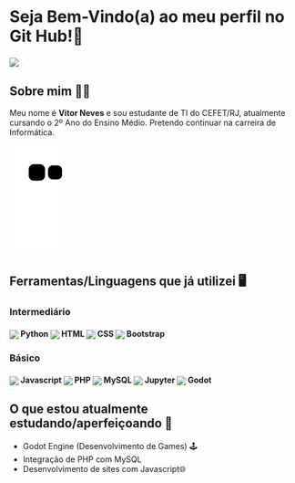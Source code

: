 # Seja Bem-Vindo(a) ao meu perfil no Git Hub!👋
 <img height="180em"  align="center" src="https://github-readme-stats.vercel.app/api/top-langs/?username=VitorNvs&layout=compact&langs_count=7&theme=react" />

## Sobre mim 👨‍🎓
<p>Meu nome é <strong>Vitor Neves</strong> e sou estudante de TI do CEFET/RJ, atualmente cursando o 2º Ano do Ensino Médio. Pretendo continuar na carreira de Informática.</p>

![Snake animation](https://github.com/vitornvs/vitornvs/blob/output/github-contribution-grid-snake.svg)

## Ferramentas/Linguagens que já utilizei 🖥️
<div>
 
  ### Intermediário
  <h4>
  <img height=45 align="center" src="https://cdn.jsdelivr.net/gh/devicons/devicon/icons/python/python-original.svg" /> Python 
  <img height=45 align="center" src="https://cdn.jsdelivr.net/gh/devicons/devicon/icons/html5/html5-original.svg" /> HTML
  <img height=45 align="center" src="https://cdn.jsdelivr.net/gh/devicons/devicon/icons/css3/css3-original.svg" /> CSS
  <img height=45 align="center" src="https://cdn.jsdelivr.net/gh/devicons/devicon/icons/bootstrap/bootstrap-plain-wordmark.svg" /> Bootstrap
  </h4>
  
  ### Básico
  <h4>
  <img height=45 align="center" src="https://cdn.jsdelivr.net/gh/devicons/devicon/icons/javascript/javascript-original.svg" /> Javascript
  <img height=45 align="center" src="https://cdn.jsdelivr.net/gh/devicons/devicon/icons/php/php-original.svg" /> PHP
  <img height=45 align="center" src="https://cdn.jsdelivr.net/gh/devicons/devicon/icons/mysql/mysql-original.svg" /> MySQL
  <img height=45 align="center" src="https://cdn.jsdelivr.net/gh/devicons/devicon/icons/jupyter/jupyter-original-wordmark.svg" /> Jupyter
  <img height=45 align="center" src="https://cdn.jsdelivr.net/gh/devicons/devicon/icons/godot/godot-original.svg" /> Godot
  </h4>
</div> 

## O que estou atualmente estudando/aperfeiçoando 📒
  - Godot Engine (Desenvolvimento de Games) 🕹️ 
  - Integração de PHP com MySQL
  - Desenvolvimento de sites com Javascript🌐

